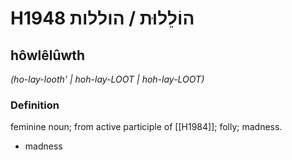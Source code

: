 # H1948 הוֹלֵלוּת / הוללות

## hôwlêlûwth

_(ho-lay-looth' | hoh-lay-LOOT | hoh-lay-LOOT)_

### Definition

feminine noun; from active participle of [[H1984]]; folly; madness.

- madness
